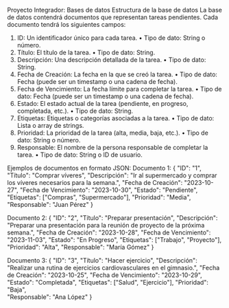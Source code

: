 Proyecto Integrador: Bases de datos
Estructura de la base de datos
La base de datos contendrá documentos que representan tareas pendientes. Cada documento tendrá los siguientes campos:
1.	ID: Un identificador único para cada tarea.
•	Tipo de dato: String o número.
2.	Título: El título de la tarea.
•	Tipo de dato: String.
3.	Descripción: Una descripción detallada de la tarea.
•	Tipo de dato: String.
4.	Fecha de Creación: La fecha en la que se creó la tarea.
•	Tipo de dato: Fecha (puede ser un timestamp o una cadena de fecha).
5.	Fecha de Vencimiento: La fecha límite para completar la tarea.
•	Tipo de dato: Fecha (puede ser un timestamp o una cadena de fecha).
6.	Estado: El estado actual de la tarea (pendiente, en progreso, completada, etc.).
•	Tipo de dato: String.
7.	Etiquetas: Etiquetas o categorías asociadas a la tarea.
•	Tipo de dato: Lista o array de strings.
8.	Prioridad: La prioridad de la tarea (alta, media, baja, etc.).
•	Tipo de dato: String o número.
9.	Responsable: El nombre de la persona responsable de completar la tarea.
•	Tipo de dato: String o ID de usuario.

Ejemplos de documentos en formato JSON:
Documento 1:
{
  "ID": "1",
  "Título": "Comprar víveres",
  "Descripción": "Ir al supermercado y comprar los víveres necesarios para la semana.",
  "Fecha de Creación": "2023-10-27",
  "Fecha de Vencimiento": "2023-10-30",
  "Estado": "Pendiente",
  "Etiquetas": ["Compras", "Supermercado"],
  "Prioridad": "Media",
  "Responsable": "Juan Pérez"
}

Documento 2:
{
  "ID": "2",
  "Título": "Preparar presentación",
  "Descripción": "Preparar una presentación para la reunión de proyecto de la próxima semana.",
  "Fecha de Creación": "2023-10-28",
  "Fecha de Vencimiento": "2023-11-03",
  "Estado": "En Progreso",
  "Etiquetas": ["Trabajo", "Proyecto"],
  "Prioridad": "Alta",
  "Responsable": "María Gómez"
}

Documento 3:
{
  "ID": "3",
  "Título": "Hacer ejercicio",
  "Descripción": "Realizar una rutina de ejercicios cardiovasculares en el gimnasio.",
  "Fecha de Creación": "2023-10-25",
  "Fecha de Vencimiento": "2023-10-29",
  "Estado": "Completada",
  "Etiquetas": ["Salud", "Ejercicio"],
  "Prioridad": "Baja",  
  "Responsable": "Ana López"
}


